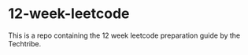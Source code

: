# 12-week-leetcode
This is a repo containing the 12 week leetcode preparation guide by the Techtribe.
